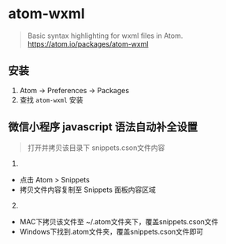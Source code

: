 # atom-wxml

> Basic syntax highlighting for wxml files in Atom. https://atom.io/packages/atom-wxml

## 安装

1. Atom -> Preferences -> Packages
2. 查找 `atom-wxml` 安装

## 微信小程序 javascript 语法自动补全设置

> 打开并拷贝该目录下 snippets.cson文件内容

1.
  * 点击 Atom > Snippets
  * 拷贝文件内容复制至 Snippets 面板内容区域
2.  
  * MAC下拷贝该文件至 ~/.atom文件夹下，覆盖snippets.cson文件
  * Windows下找到.atom文件夹，覆盖snippets.cson文件即可
